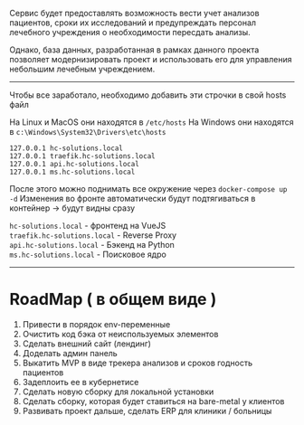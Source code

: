 Сервис будет предоставлять возможность вести учет анализов пациентов, сроки их исследований и предупреждать персонал
лечебного учреждения о необходимости пересдать анализы.

Однако, база данных, разработанная в рамках данного проекта позволяет модернизировать проект и использовать его для
управления небольшим лечебным учреждением.

---

Чтобы все заработало, необходимо добавить эти строчки в свой hosts файл

На Linux и MacOS они находятся в `/etc/hosts`
На Windows они находятся в  `c:\Windows\System32\Drivers\etc\hosts`

```
127.0.0.1 hc-solutions.local
127.0.0.1 traefik.hc-solutions.local
127.0.0.1 api.hc-solutions.local
127.0.0.1 ms.hc-solutions.local
```

После этого можно поднимать все окружение через `docker-compose up -d`
Изменения во фронте автоматически будут подтягиваться в контейнер -> будут видны сразу

`hc-solutions.local` - фронтенд на VueJS \
`traefik.hc-solutions.local` - Reverse Proxy \
`api.hc-solutions.local` - Бэкенд на Python \
`ms.hc-solutions.local` - Поисковое ядро

------

# RoadMap ( в общем виде )
1. Привести в порядок env-переменные
2. Очистить код бэка от неиспользуемых элементов
3. Сделать внешний сайт (лендинг)
4. Доделать админ панель
5. Выкатить MVP в виде трекера анализов и сроков годность пациентов
6. Задеплоить ее в кубернетисе
7. Сделать новую сборку для локальной установки
8. Сделать сборку, которая будет ставиться на bare-metal у клиентов
9. Развивать проект дальше, сделать ERP для клиники / больницы
